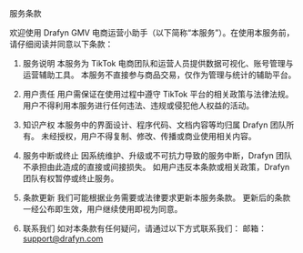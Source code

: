 服务条款

欢迎使用 Drafyn GMV 电商运营小助手（以下简称“本服务”）。在使用本服务前，请仔细阅读并同意以下条款：

1. 服务说明
本服务为 TikTok 电商团队和运营人员提供数据可视化、账号管理与运营辅助工具。
本服务不直接参与商品交易，仅作为管理与统计的辅助平台。

2. 用户责任
用户需保证在使用过程中遵守 TikTok 平台的相关政策与法律法规。
用户不得利用本服务进行任何违法、违规或侵犯他人权益的活动。

3. 知识产权
本服务中的界面设计、程序代码、文档内容等均归属 Drafyn 团队所有。
未经授权，用户不得复制、修改、传播或商业使用相关内容。

4. 服务中断或终止
因系统维护、升级或不可抗力导致的服务中断，Drafyn 团队不承担由此造成的直接或间接损失。
如用户违反本条款或相关政策，Drafyn 团队有权暂停或终止服务。

5. 条款更新
我们可能根据业务需要或法律要求更新本服务条款。
更新后的条款一经公布即生效，用户继续使用即视为同意。

6. 联系我们
如对本条款有任何疑问，请通过以下方式联系我们：
邮箱：support@drafyn.com

